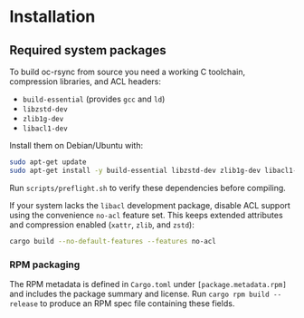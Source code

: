 # Installation

## Required system packages

To build oc-rsync from source you need a working C toolchain, compression libraries, and ACL headers:

- `build-essential` (provides `gcc` and `ld`)
- `libzstd-dev`
- `zlib1g-dev`
- `libacl1-dev`

Install them on Debian/Ubuntu with:

```bash
sudo apt-get update
sudo apt-get install -y build-essential libzstd-dev zlib1g-dev libacl1-dev
```

Run `scripts/preflight.sh` to verify these dependencies before compiling.

If your system lacks the `libacl` development package, disable ACL support
using the convenience `no-acl` feature set. This keeps extended attributes
and compression enabled (`xattr`, `zlib`, and `zstd`):

```bash
cargo build --no-default-features --features no-acl
```

### RPM packaging

The RPM metadata is defined in `Cargo.toml` under `[package.metadata.rpm]` and includes the package summary and license. Run `cargo rpm build --release` to produce an RPM spec file containing these fields.

